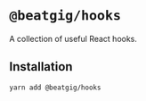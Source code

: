 # `@beatgig/hooks`

A collection of useful React hooks.

## Installation

```bash
yarn add @beatgig/hooks
```
